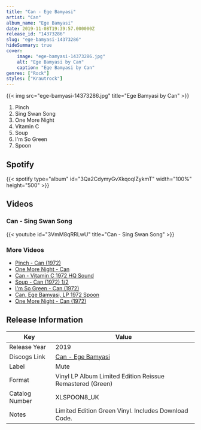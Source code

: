 ```yaml
---
title: "Can - Ege Bamyasi"
artist: "Can"
album_name: "Ege Bamyasi"
date: 2019-11-08T19:39:57.000000Z
release_id: "14373286"
slug: "ege-bamyasi-14373286"
hideSummary: true
cover:
    image: "ege-bamyasi-14373286.jpg"
    alt: "Ege Bamyasi by Can"
    caption: "Ege Bamyasi by Can"
genres: ["Rock"]
styles: ["Krautrock"]
---
```


{{< img src="ege-bamyasi-14373286.jpg" title="Ege Bamyasi by Can" >}}

<!-- section break -->

1. Pinch
2. Sing Swan Song
3. One More Night
4. Vitamin C
5. Soup
6. I'm So Green
7. Spoon

<!-- section break -->


## Spotify
{{< spotify type="album" id="3Qa2CdymyGvXkqoqIZykmT" width="100%" height="500" >}}



## Videos
### Can - Sing Swan Song
{{< youtube id="3VmM8qRRLwU" title="Can - Sing Swan Song" >}}<br>

### More Videos

- [Pinch - Can (1972)](https://www.youtube.com/watch?v=Hls8WnUfHbY)
- [One More Night - Can](https://www.youtube.com/watch?v=MyJzv4AFZXc)
- [Can - Vitamin C 1972 HQ Sound](https://www.youtube.com/watch?v=mtFBKCmUsNM)
- [Soup - Can (1972) 1/2](https://www.youtube.com/watch?v=xtAfV07bn4A)
- [I'm So Green - Can (1972)](https://www.youtube.com/watch?v=pRWBuOfOhP4)
- [Can, Ege Bamyasi, LP 1972 Spoon](https://www.youtube.com/watch?v=IDa3uDvzPo0)
- [One More Night - Can (1972)](https://www.youtube.com/watch?v=2s4ABAOK-o8)


## Release Information
|  Key           | Value                                                |
| ---------------| ---------------------------------------------------- |
| Release Year   | 2019                                   |
| Discogs Link   | [Can - Ege Bamyasi](https://www.discogs.com/release/14373286-Can-Ege-Bamyasi) |
| Label          | Mute |
| Format         | Vinyl LP Album Limited Edition Reissue Remastered (Green) |
| Catalog Number | XLSPOON8_UK |
| Notes | Limited Edition Green Vinyl. Includes Download Code. |